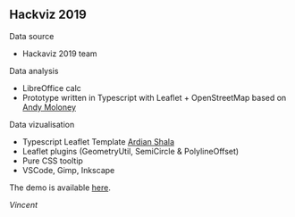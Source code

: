 **Hackviz 2019**
--


Data source 
- Hackaviz 2019 team

Data analysis
- LibreOffice calc
- Prototype written in Typescript with Leaflet + OpenStreetMap based on [Andy Moloney](http://asmaloney.com/2014/01/code/creating-an-interactive-map-with-leaflet-and-openstreetmap/)

Data vizualisation

- Typescript Leaflet Template [Ardian Shala](https://github.com/oardi/leaflet-typescript-template)
- Leaflet plugins (GeometryUtil, SemiCircle & PolylineOffset)
- Pure CSS tooltip
- VSCode, Gimp, Inkscape

The demo is available [here](https://vvivanloc.github.io/hackaviz/2019/).

*Vincent*
